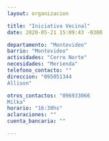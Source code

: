 ```yaml
---
layout: organizacion

title: "Iniciativa Vecinal"
date: 2020-05-21 15:09:43 -0300

departamento: "Montevideo"
barrio: "Montevideo"
actividades: "Cerro Norte"
necesidades: "Merienda"
telefono_contacto: ""
direccion: "095051344
Allison"

otros_contactos: "096933066
Milka"
horario: "16:30hs"
aclaraciones: ""
cuenta_bancaria: ""

---
```

